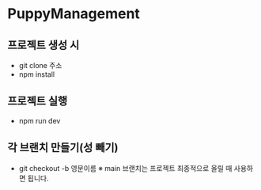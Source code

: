 # PuppyManagement

## 프로젝트 생성 시

- git clone 주소
- npm install

## 프로젝트 실행

- npm run dev

## 각 브랜치 만들기(성 빼기)

- git checkout -b 영문이름
  ※ main 브랜치는 프로젝트 최종적으로 올릴 때 사용하면 됩니다.
